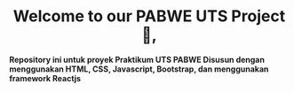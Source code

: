 <h1 align="center"><strong>Welcome to our PABWE UTS Project 👋,<strong></h1>
Repository ini untuk proyek Praktikum UTS PABWE
Disusun dengan menggunakan HTML, CSS, Javascript, Bootstrap, dan menggunakan framework Reactjs
